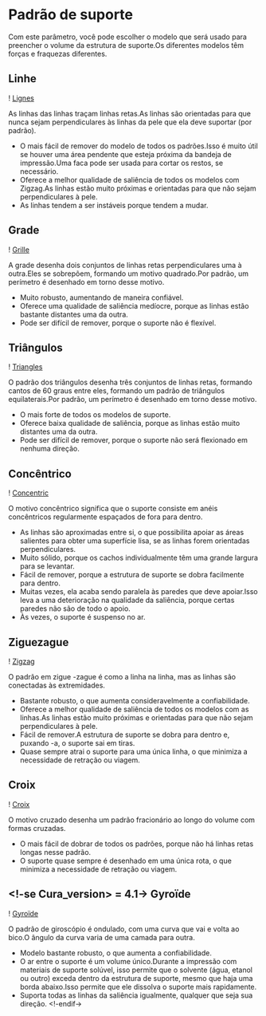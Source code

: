 Padrão de suporte
====
Com este parâmetro, você pode escolher o modelo que será usado para preencher o volume da estrutura de suporte.Os diferentes modelos têm forças e fraquezas diferentes.

Linhe
----
! [Lignes](../../../artigos/imagens/support_pattern_lines.png)

As linhas das linhas traçam linhas retas.As linhas são orientadas para que nunca sejam perpendiculares às linhas da pele que ela deve suportar (por padrão).
* O mais fácil de remover do modelo de todos os padrões.Isso é muito útil se houver uma área pendente que esteja próxima da bandeja de impressão.Uma faca pode ser usada para cortar os restos, se necessário.
* Oferece a melhor qualidade de saliência de todos os modelos com Zigzag.As linhas estão muito próximas e orientadas para que não sejam perpendiculares à pele.
* As linhas tendem a ser instáveis ​​porque tendem a mudar.

Grade
----
! [Grille](../../../Artigos/Images/Support_pattern_grid.png)

A grade desenha dois conjuntos de linhas retas perpendiculares uma à outra.Eles se sobrepõem, formando um motivo quadrado.Por padrão, um perímetro é desenhado em torno desse motivo.
* Muito robusto, aumentando de maneira confiável.
* Oferece uma qualidade de saliência medíocre, porque as linhas estão bastante distantes uma da outra.
* Pode ser difícil de remover, porque o suporte não é flexível.

Triângulos
----
! [Triangles](../../../Artigos/Images/Support_pattern_triangles.png)

O padrão dos triângulos desenha três conjuntos de linhas retas, formando cantos de 60 graus entre eles, formando um padrão de triângulos equilaterais.Por padrão, um perímetro é desenhado em torno desse motivo.
* O mais forte de todos os modelos de suporte.
* Oferece baixa qualidade de saliência, porque as linhas estão muito distantes uma da outra.
* Pode ser difícil de remover, porque o suporte não será flexionado em nenhuma direção.

Concêntrico
----
! [Concentric](../../../Artigos/Images/Support_pattern_concentric.png)

O motivo concêntrico significa que o suporte consiste em anéis concêntricos regularmente espaçados de fora para dentro.
* As linhas são aproximadas entre si, o que possibilita apoiar as áreas salientes para obter uma superfície lisa, se as linhas forem orientadas perpendiculares.
* Muito sólido, porque os cachos individualmente têm uma grande largura para se levantar.
* Fácil de remover, porque a estrutura de suporte se dobra facilmente para dentro.
* Muitas vezes, ela acaba sendo paralela às paredes que deve apoiar.Isso leva a uma deterioração na qualidade da saliência, porque certas paredes não são de todo o apoio.
* Às vezes, o suporte é suspenso no ar.

Ziguezague
----
! [Zigzag](../../../Artigos/Images/Support_pattern_zigzag.png)

O padrão em zigue -zague é como a linha na linha, mas as linhas são conectadas às extremidades.
* Bastante robusto, o que aumenta consideravelmente a confiabilidade.
* Oferece a melhor qualidade de saliência de todos os modelos com as linhas.As linhas estão muito próximas e orientadas para que não sejam perpendiculares à pele.
* Fácil de remover.A estrutura de suporte se dobra para dentro e, puxando -a, o suporte sai em tiras.
* Quase sempre atrai o suporte para uma única linha, o que minimiza a necessidade de retração ou viagem.

Croix
----
! [Croix](../../../Artigos/Images/Support_pattern_cross.png)

O motivo cruzado desenha um padrão fracionário ao longo do volume com formas cruzadas.
* O mais fácil de dobrar de todos os padrões, porque não há linhas retas longas nesse padrão.
* O suporte quase sempre é desenhado em uma única rota, o que minimiza a necessidade de retração ou viagem.

<!-se Cura_version> = 4.1->
Gyroïde
----
! [Gyroïde](../../../artigos/imagens/support_pattern_gyroid.png)

O padrão de giroscópio é ondulado, com uma curva que vai e volta ao bico.O ângulo da curva varia de uma camada para outra.
* Modelo bastante robusto, o que aumenta a confiabilidade.
* O ar entre o suporte é um volume único.Durante a impressão com materiais de suporte solúvel, isso permite que o solvente (água, etanol ou outro) exceda dentro da estrutura de suporte, mesmo que haja uma borda abaixo.Isso permite que ele dissolva o suporte mais rapidamente.
* Suporta todas as linhas da saliência igualmente, qualquer que seja sua direção.
<!-endif->


